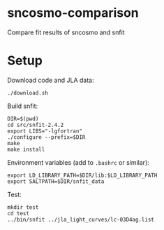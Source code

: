 # sncosmo-comparison

Compare fit results of sncosmo and snfit

Setup
=====


Download code and JLA data:

```
./download.sh
```

Build snfit:

```
DIR=$(pwd)
cd src/snfit-2.4.2
export LIBS="-lgfortran"
./configure --prefix=$DIR
make
make install
```

Environment variables (add to `.bashrc` or similar):

```
export LD_LIBRARY_PATH=$DIR/lib:$LD_LIBRARY_PATH
export SALTPATH=$DIR/snfit_data
```

Test:

```
mkdir test
cd test
../bin/snfit ../jla_light_curves/lc-03D4ag.list
```
